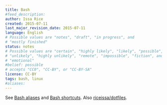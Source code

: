 ```yaml
---
title: Bash
#feed_description: 
author: Issa Rice
created: 2015-07-11
last_major_revision_date: 2015-07-11
language: English
# Possible values are "notes", "draft", "in progress", and
# "mostly finished"
status: notes
# Possible values are "certain", "highly likely", "likely", "possible",
# "unlikely", "highly unlikely", "remote", "impossible", "fiction", and
# "emotional"
#belief: possible
# accepts "CC0", "CC-BY", or "CC-BY-SA"
license: CC-BY
tags: bash, linux
#aliases: 
---
```


See [Bash aliases]() and [Bash shortcuts]().
Also [riceissa/dotfiles](https://github.com/riceissa/dotfiles/).
